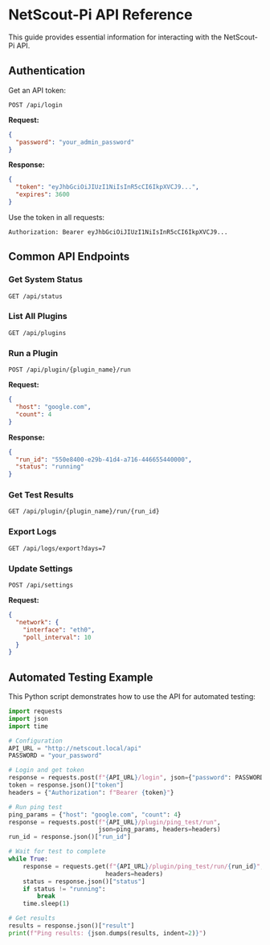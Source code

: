 # NetScout-Pi API Reference

This guide provides essential information for interacting with the NetScout-Pi API.

## Authentication

Get an API token:

```
POST /api/login
```

**Request:**
```json
{
  "password": "your_admin_password"
}
```

**Response:**
```json
{
  "token": "eyJhbGciOiJIUzI1NiIsInR5cCI6IkpXVCJ9...",
  "expires": 3600
}
```

Use the token in all requests:
```
Authorization: Bearer eyJhbGciOiJIUzI1NiIsInR5cCI6IkpXVCJ9...
```

## Common API Endpoints

### Get System Status
```
GET /api/status
```

### List All Plugins
```
GET /api/plugins
```

### Run a Plugin
```
POST /api/plugin/{plugin_name}/run
```

**Request:**
```json
{
  "host": "google.com",
  "count": 4
}
```

**Response:**
```json
{
  "run_id": "550e8400-e29b-41d4-a716-446655440000",
  "status": "running"
}
```

### Get Test Results
```
GET /api/plugin/{plugin_name}/run/{run_id}
```

### Export Logs
```
GET /api/logs/export?days=7
```

### Update Settings
```
POST /api/settings
```

**Request:**
```json
{
  "network": {
    "interface": "eth0",
    "poll_interval": 10
  }
}
```

## Automated Testing Example

This Python script demonstrates how to use the API for automated testing:

```python
import requests
import json
import time

# Configuration
API_URL = "http://netscout.local/api"
PASSWORD = "your_password"

# Login and get token
response = requests.post(f"{API_URL}/login", json={"password": PASSWORD})
token = response.json()["token"]
headers = {"Authorization": f"Bearer {token}"}

# Run ping test
ping_params = {"host": "google.com", "count": 4}
response = requests.post(f"{API_URL}/plugin/ping_test/run", 
                         json=ping_params, headers=headers)
run_id = response.json()["run_id"]

# Wait for test to complete
while True:
    response = requests.get(f"{API_URL}/plugin/ping_test/run/{run_id}", 
                           headers=headers)
    status = response.json()["status"]
    if status != "running":
        break
    time.sleep(1)

# Get results
results = response.json()["result"]
print(f"Ping results: {json.dumps(results, indent=2)}")
```
